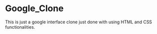 # Google_Clone
This is just a google interface clone just done with using HTML and CSS functionalities.

